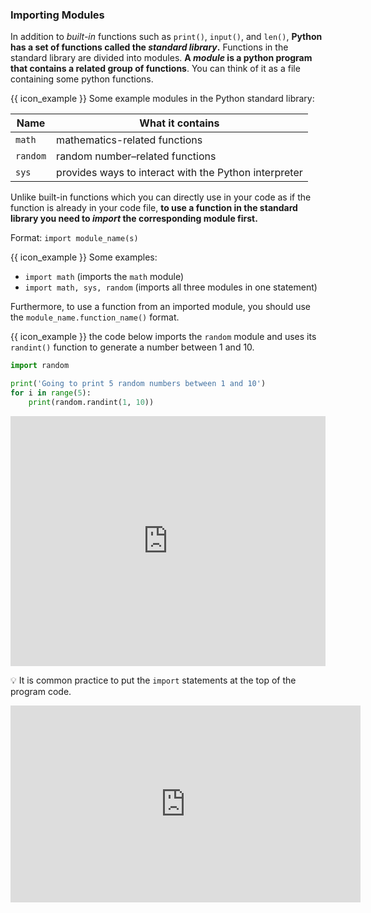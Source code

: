 ### Importing Modules

In addition to _built-in_ functions such as `print()`, `input()`, and `len()`, **Python has a set of functions called the _standard library_.** Functions in the standard library are divided into modules. **A _module_ is a python program that contains a related group of functions**. You can think of it as a file containing some python functions.

<tip-box> 

{{ icon_example }} Some example modules in the Python standard library:

Name | What it contains
---- | ----------------
`math` | mathematics-related functions
`random` | random number–related functions
`sys` | provides ways to interact with the Python interpreter

</tip-box>
 
Unlike built-in functions which you can directly use in your code as if the function is already in your code file, **to use a function in the standard library you need to _import_ the corresponding module first.**

Format: `import module_name(s)`

{{ icon_example }} Some examples:
* `import math` (imports the `math` module)
* `import math, sys, random` (imports all three modules in one statement)

Furthermore, to use a function from an imported module, you should use the `module_name.function_name()` format.

<tip-box>

{{ icon_example }} the code below imports the `random` module and uses its `randint()` function to generate a number between 1 and 10.


```python
import random

print('Going to print 5 random numbers between 1 and 10')
for i in range(5):
    print(random.randint(1, 10))
```

<panel type="seamless" header="%%:computer: Try your own%%">

<iframe height="400px" width="100%" src="https://repl.it/@pythonbasics/five-randoms?lite=true" scrolling="no" frameborder="no" allowtransparency="true" allowfullscreen="true" sandbox="allow-forms allow-pointer-lock allow-popups allow-same-origin allow-scripts allow-modals"></iframe>

</panel><p/>

</tip-box>

:bulb: It is common practice to put the `import` statements at the top of the program code.

<panel type="seamless" header="%%:tv: Importing modules%%">
<iframe width="560" height="315" src="https://www.youtube.com/embed/xJLj6fWfw6k?rel=0&showinfo=0&start=7&end=116&version=3" frameborder="0" allowfullscreen></iframe>

</panel><p/>

<include src="exercisePanel.md" boilerplate var-title="Circle Area" var-file="e-circleArea.md" />
